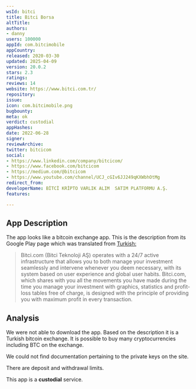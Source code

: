 ```yaml
---
wsId: bitci
title: Bitci Borsa
altTitle: 
authors:
- danny
users: 100000
appId: com.bitcimobile
appCountry: 
released: 2020-03-30
updated: 2025-04-09
version: 20.0.2
stars: 2.3
ratings: 
reviews: 14
website: https://www.bitci.com.tr/
repository: 
issue: 
icon: com.bitcimobile.png
bugbounty: 
meta: ok
verdict: custodial
appHashes: 
date: 2022-06-28
signer: 
reviewArchive: 
twitter: bitcicom
social:
- https://www.linkedin.com/company/bitcicom/
- https://www.facebook.com/bitcicom
- https://medium.com/@bitcicom
- https://www.youtube.com/channel/UCJ_cGIv6JJ249qKXWbhOtMg
redirect_from: 
developerName: BİTCİ KRİPTO VARLIK ALIM  SATIM PLATFORMU A.Ş.
features: 

---
```


## App Description 

The app looks like a bitcoin exchange app. This is the description from its Google Play page which was translated from [Turkish:](https://play.google.com/store/apps/details?id=com.bitcimobile)

> Bitci.com (Bitci Teknoloji AŞ) operates with a 24/7 active infrastructure that allows you to both manage your investment seamlessly and intervene whenever you deem necessary, with its system based on user experience and global user habits. Bitci.com, which shares with you all the movements you have made during the time you manage your investment with graphics, statistics and profit-loss tables free of charge, is designed with the principle of providing you with maximum profit in every transaction.

## Analysis 

We were not able to download the app. Based on the description it is a Turkish bitcoin exchange. It is possible to buy many cryptocurrencies including BTC on the exchange. 

We could not find documentation pertaining to the private keys on the site. 

There are deposit and withdrawal limits. 

This app is a **custodial** service.

  
